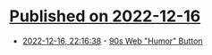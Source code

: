 # [Published on 2022-12-16](index.md)

* [2022-12-16, 22:16:38](https://news.ycombinator.com/item?id=34021277) - [90s Web \"Humor\" Button](https://www.monkeon.co.uk/90s-web-humor-button/)
